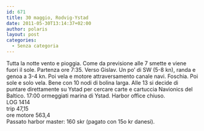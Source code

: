 ```yaml
---
id: 671
title: 30 maggio, Rodvig-Ystad
date: 2011-05-30T13:14:37+02:00
author: polaris
layout: post
categories:
  - Senza categoria
---
```

Tutta la notte vento e pioggia. Come da previsione alle 7 smette e viene fuori il sole. Partenza ore 7:35. Verso Gislav. Un po&#8217; di SW (5-8 kn), randa e genoa a 3-4 kn. Poi vela e motore attraversamento canale navi. Foschia. Poi sole e solo vela. Bene con 10 nodi di bolina larga. Alle 13 si decide di puntare direttamente su Ystad per cercare carte e cartuccia Navionics del Baltico. 17:00 ormeggiati marina di Ystad. Harbor office chiuso.  
LOG 1414  
trip 47,15  
ore motore 563,4  
Passato harbor master: 160 skr (pagato con 15o kr danesi).